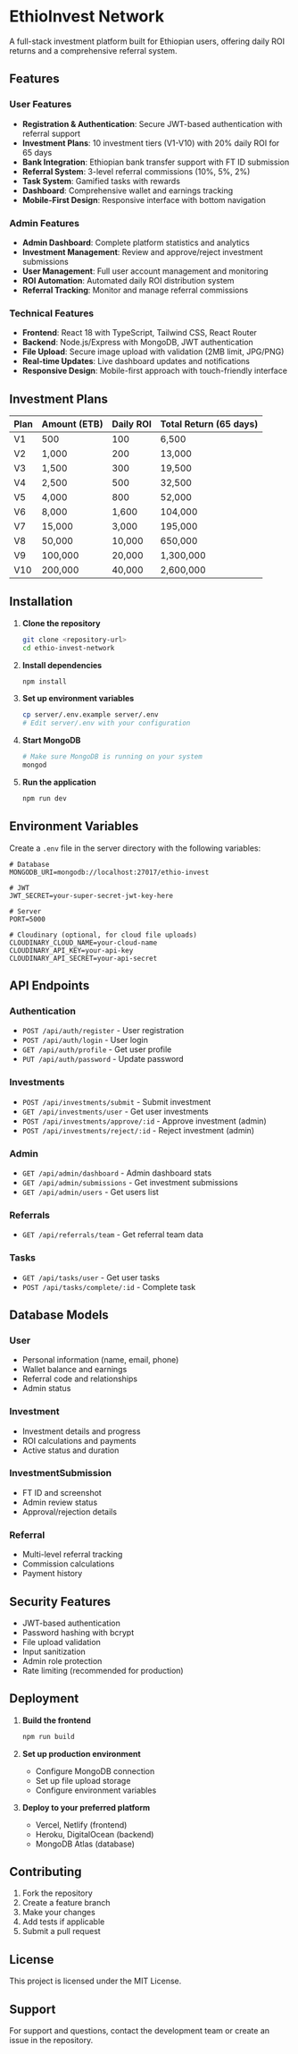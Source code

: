 # EthioInvest Network

A full-stack investment platform built for Ethiopian users, offering daily ROI returns and a comprehensive referral system.

## Features

### User Features
- **Registration & Authentication**: Secure JWT-based authentication with referral support
- **Investment Plans**: 10 investment tiers (V1-V10) with 20% daily ROI for 65 days
- **Bank Integration**: Ethiopian bank transfer support with FT ID submission
- **Referral System**: 3-level referral commissions (10%, 5%, 2%)
- **Task System**: Gamified tasks with rewards
- **Dashboard**: Comprehensive wallet and earnings tracking
- **Mobile-First Design**: Responsive interface with bottom navigation

### Admin Features
- **Admin Dashboard**: Complete platform statistics and analytics
- **Investment Management**: Review and approve/reject investment submissions
- **User Management**: Full user account management and monitoring
- **ROI Automation**: Automated daily ROI distribution system
- **Referral Tracking**: Monitor and manage referral commissions

### Technical Features
- **Frontend**: React 18 with TypeScript, Tailwind CSS, React Router
- **Backend**: Node.js/Express with MongoDB, JWT authentication
- **File Upload**: Secure image upload with validation (2MB limit, JPG/PNG)
- **Real-time Updates**: Live dashboard updates and notifications
- **Responsive Design**: Mobile-first approach with touch-friendly interface

## Investment Plans

| Plan | Amount (ETB) | Daily ROI | Total Return (65 days) |
|------|-------------|-----------|------------------------|
| V1   | 500         | 100       | 6,500                 |
| V2   | 1,000       | 200       | 13,000                |
| V3   | 1,500       | 300       | 19,500                |
| V4   | 2,500       | 500       | 32,500                |
| V5   | 4,000       | 800       | 52,000                |
| V6   | 8,000       | 1,600     | 104,000               |
| V7   | 15,000      | 3,000     | 195,000               |
| V8   | 50,000      | 10,000    | 650,000               |
| V9   | 100,000     | 20,000    | 1,300,000             |
| V10  | 200,000     | 40,000    | 2,600,000             |

## Installation

1. **Clone the repository**
   ```bash
   git clone <repository-url>
   cd ethio-invest-network
   ```

2. **Install dependencies**
   ```bash
   npm install
   ```

3. **Set up environment variables**
   ```bash
   cp server/.env.example server/.env
   # Edit server/.env with your configuration
   ```

4. **Start MongoDB**
   ```bash
   # Make sure MongoDB is running on your system
   mongod
   ```

5. **Run the application**
   ```bash
   npm run dev
   ```

## Environment Variables

Create a `.env` file in the server directory with the following variables:

```env
# Database
MONGODB_URI=mongodb://localhost:27017/ethio-invest

# JWT
JWT_SECRET=your-super-secret-jwt-key-here

# Server
PORT=5000

# Cloudinary (optional, for cloud file uploads)
CLOUDINARY_CLOUD_NAME=your-cloud-name
CLOUDINARY_API_KEY=your-api-key
CLOUDINARY_API_SECRET=your-api-secret
```

## API Endpoints

### Authentication
- `POST /api/auth/register` - User registration
- `POST /api/auth/login` - User login
- `GET /api/auth/profile` - Get user profile
- `PUT /api/auth/password` - Update password

### Investments
- `POST /api/investments/submit` - Submit investment
- `GET /api/investments/user` - Get user investments
- `POST /api/investments/approve/:id` - Approve investment (admin)
- `POST /api/investments/reject/:id` - Reject investment (admin)

### Admin
- `GET /api/admin/dashboard` - Admin dashboard stats
- `GET /api/admin/submissions` - Get investment submissions
- `GET /api/admin/users` - Get users list

### Referrals
- `GET /api/referrals/team` - Get referral team data

### Tasks
- `GET /api/tasks/user` - Get user tasks
- `POST /api/tasks/complete/:id` - Complete task

## Database Models

### User
- Personal information (name, email, phone)
- Wallet balance and earnings
- Referral code and relationships
- Admin status

### Investment
- Investment details and progress
- ROI calculations and payments
- Active status and duration

### InvestmentSubmission
- FT ID and screenshot
- Admin review status
- Approval/rejection details

### Referral
- Multi-level referral tracking
- Commission calculations
- Payment history

## Security Features

- JWT-based authentication
- Password hashing with bcrypt
- File upload validation
- Input sanitization
- Admin role protection
- Rate limiting (recommended for production)

## Deployment

1. **Build the frontend**
   ```bash
   npm run build
   ```

2. **Set up production environment**
   - Configure MongoDB connection
   - Set up file upload storage
   - Configure environment variables

3. **Deploy to your preferred platform**
   - Vercel, Netlify (frontend)
   - Heroku, DigitalOcean (backend)
   - MongoDB Atlas (database)

## Contributing

1. Fork the repository
2. Create a feature branch
3. Make your changes
4. Add tests if applicable
5. Submit a pull request

## License

This project is licensed under the MIT License.

## Support

For support and questions, contact the development team or create an issue in the repository.